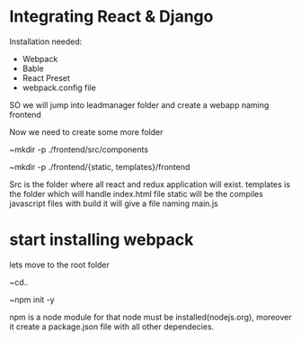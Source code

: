# Integrating React & Django

Installation needed:
  - Webpack
  - Bable
  - React Preset
  - webpack.config file
  
  
SO we will jump into leadmanager folder and create a webapp naming frontend

Now we need to create some more folder

~mkdir -p ./frontend/src/components

~mkdir -p ./frontend/{static, templates}/frontend

Src is the folder where all react and redux application will exist.
templates is the folder which will handle index.html file
static will be the compiles javascript files with build it will give a file naming main.js

# start installing webpack

lets move to the root folder

~cd..

~npm init -y

npm is a node module for that node must be installed(nodejs.org), moreover it create a package.json file with all other dependecies.



